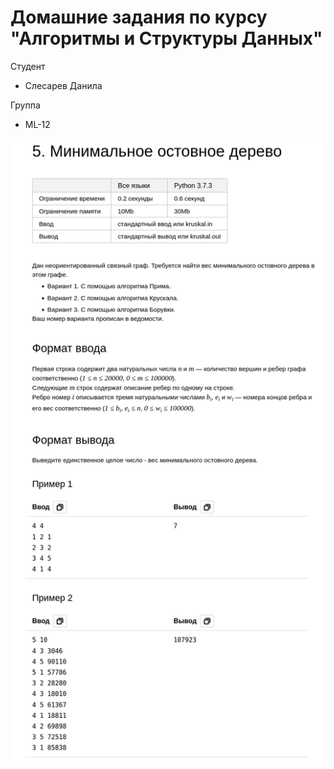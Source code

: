 # Домашние задания по курсу "Алгоритмы и Структуры Данных"

Студент

* Слесарев Данила

Группа

* ML-12

![](img/2023-06-21-15-02-23.png)
